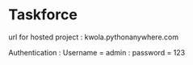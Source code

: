 # Taskforce 
url for hosted project : kwola.pythonanywhere.com

Authentication : Username = admin
               : password = 123

